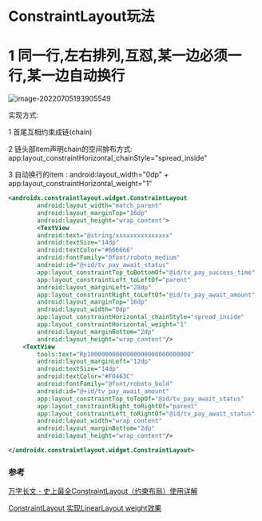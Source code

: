 # ConstraintLayout玩法

# 1 同一行,左右排列,互怼,某一边必须一行,某一边自动换行

![image-20220705193905549](https://cdn.jsdelivr.net/gh/shuiniuhss/myimages@main/imagemac2/1657021152770-image-20220705193905549.jpg)

实现方式:

1 首尾互相约束成链(chain)

2 链头部item声明chain的空间排布方式: app:layout_constraintHorizontal_chainStyle="spread_inside"

3    自动换行的item : android:layout_width="0dp" +  app:layout_constraintHorizontal_weight="1"

```xml
<androidx.constraintlayout.widget.ConstraintLayout
        android:layout_width="match_parent"
        android:layout_marginTop="16dp"
        android:layout_height="wrap_content">  
		<TextView
        android:text="@string/xxxxxxxxxxxxxxx"
        android:textSize="14dp"
        android:textColor="#666666"
        android:fontFamily="@font/roboto_medium"
        android:id="@+id/tv_pay_await_status"
        app:layout_constraintTop_toBottomOf="@id/tv_pay_success_time"
        app:layout_constraintLeft_toLeftOf="parent"
        android:layout_marginLeft="28dp"
        app:layout_constraintRight_toLeftOf="@id/tv_pay_await_amount"
        android:layout_marginTop="16dp"
        android:layout_width="0dp"
        app:layout_constraintHorizontal_chainStyle="spread_inside"
        app:layout_constraintHorizontal_weight="1"
        android:layout_marginBottom="2dp"
        android:layout_height="wrap_content"/>
    <TextView
        tools:text="Rp10000000000000000000000000000"
        android:layout_marginLeft="12dp"
        android:textSize="14dp"
        android:textColor="#F0463C"
        android:fontFamily="@font/roboto_bold"
        android:id="@+id/tv_pay_await_amount"
        app:layout_constraintTop_toTopOf="@id/tv_pay_await_status"
        app:layout_constraintRight_toRightOf="parent"
        app:layout_constraintLeft_toRightOf="@id/tv_pay_await_status"
        android:layout_width="wrap_content"
        android:layout_marginBottom="2dp"
        android:layout_height="wrap_content"/>

</androidx.constraintlayout.widget.ConstraintLayout>
```

### 参考

[万字长文 - 史上最全ConstraintLayout（约束布局）使用详解](https://juejin.cn/post/6949186887609221133)

[ConstraintLayout 实现LinearLayout weight效果](https://www.codenong.com/cs107108089/)